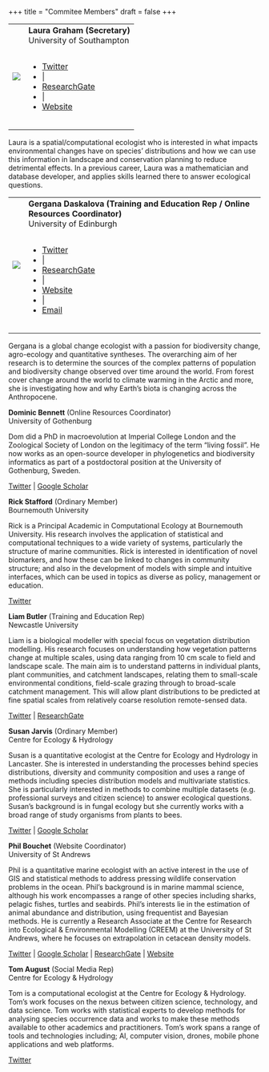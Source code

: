 +++
title = "Commitee Members"
draft = false
+++

<!-- Laura Graham -->

<table>
  <tr>
    <td class="leftcol"><img src="https://bes-qsig.github.io/img/LauraGraham.png"/></td>
    <td class="rightcol"><table>
      <b>Laura Graham (Secretary)</b><br>
      <span class="member_affiliation">University of Southampton</span></table>
      <table>
        <ul>
          <li class="member_web"><i class="fab fa-twitter"> </i> <a href="https://twitter.com/laurajanegraham?lang=en" target="_blank"> Twitter</a></li>
          <li class="list_separator"> | </li>
          <li class="member_web"><i class="fab fa-researchgate"></i> <a href="https://www.researchgate.net/profile/Laura_Graham13" target="_blank"> ResearchGate</a></li>
          <li class="list_separator"> | </li>
          <li class="member_web"><i class="fas fa-globe-americas"></i> <a href="http://laurajanegraham.github.io/" target="_blank"> Website</a></li>
        </ul>
      </table>
    </td>
  </tr>
</table>

Laura is a spatial/computational ecologist who is interested in what impacts environmental changes have on species’ distributions and how we can use this information in landscape and conservation planning to reduce detrimental effects. In a previous career, Laura was a mathematician and database developer, and applies skills learned there to answer ecological questions.

<!-- Gergana Daskalova -->

<table>
  <tr>
    <td class="leftcol"><img src="https://bes-qsig.github.io/img/GerganaDaskalova.png"/></td>
    <td class="rightcol"><table>
      <b>Gergana Daskalova (Training and Education Rep / Online Resources Coordinator)</b><br>
      <span class="member_affiliation">University of Edinburgh</span></table>
      <table>
        <ul>
          <li class="member_web"><i class="fab fa-twitter"> </i> <a href="https://twitter.com/gndaskalova?lang=en" target="_blank"> Twitter</a></li>
          <li class="list_separator"> | </li>
          <li class="member_web"><i class="fab fa-google"></i> <a href="https://scholar.google.com/citations?user=i5lOn9sAAAAJ&hl=en" target="_blank"> ResearchGate</a></li>
          <li class="list_separator"> | </li>
          <li class="member_web"><i class="fas fa-globe-americas"></i> <a href="https://gndaskalova.com" target="_blank"> Website</a></li>
          <li class="list_separator"> | </li>
          <li class="member_web"><i class="far fa-envelope"></i> <a href="mailto:gndaskalova@gmail.com" target="top"> Email</a></li>
        </ul>
      </table>
    </td>
  </tr>
</table>

Gergana is a global change ecologist with a passion for biodiversity change, agro-ecology and quantitative syntheses. The overarching aim of her research is to determine the sources of the complex patterns of population and biodiversity change observed over time around the world. From forest cover change around the world to climate warming in the Arctic and more, she is investigating how and why Earth’s biota is changing across the Anthropocene.

**Dominic Bennett** (Online Resources Coordinator)<br>
<span class="member_affiliation">University of Gothenburg</span>

Dom did a PhD in macroevolution at Imperial College London and the Zoological Society of London on the legitimacy of the term “living fossil”. He now works as an open-source developer in phylogenetics and biodiversity informatics as part of a postdoctoral position at the University of Gothenburg, Sweden.

<i class="fab fa-twitter"></i> [Twitter](https://twitter.com/dominicjbennett?lang=en) | <i class="fab fa-google"></i> [Google Scholar](https://scholar.google.co.uk/citations?user=Yp8S-_QAAAAJ&hl=en)


**Rick Stafford** (Ordinary Member)<br>
<span class="member_affiliation">Bournemouth University</span>

Rick is a Principal Academic in Computational Ecology at Bournemouth University. His research involves the application of statistical and computational techniques to a wide variety of systems, particularly the structure of marine communities. Rick is interested in identification of novel biomarkers, and how these can be linked to changes in community structure; and also in the development of models with simple and intuitive interfaces, which can be used in topics as diverse as policy, management or education.

<i class="fab fa-twitter"></i> [Twitter](https://twitter.com/rick7575?lang=en)

**Liam Butler** (Training and Education Rep)<br>
<span class="member_affiliation">Newcastle University</span>

Liam is a biological modeller with special focus on vegetation distribution modelling. His research focuses on understanding how vegetation patterns change at multiple scales, using data ranging from 10 cm scale to field and landscape scale. The main aim is to understand patterns in individual plants, plant communities, and catchment landscapes, relating them to small-scale environmental conditions, field-scale grazing through to broad-scale catchment management. This will allow plant distributions to be predicted at fine spatial scales from relatively coarse resolution remote-sensed data.

<i class="fab fa-twitter"></i> [Twitter](https://twitter.com/liambutler2405) | <i class="fab fa-researchgate"></i> [ResearchGate](https://www.researchgate.net/profile/Liam_Butler4)

**Susan Jarvis** (Ordinary Member)<br>
<span class="member_affiliation">Centre for Ecology & Hydrology</span>

Susan is a quantitative ecologist at the Centre for Ecology and Hydrology in Lancaster. She is interested in understanding the processes behind species distributions, diversity and community composition and uses a range of methods including species distribution models and multivariate statistics. She is particularly interested in methods to combine multiple datasets (e.g. professional surveys and citizen science) to answer ecological questions. Susan’s background is in fungal ecology but she currently works with a broad range of study organisms from plants to bees.

<i class="fab fa-twitter"></i> [Twitter](https://twitter.com/susanjarvis501?lang=en-gb) | <i class="fab fa-google"></i> [Google Scholar](https://scholar.google.co.uk/citations?user=DuIhO1IAAAAJ&hl=en)

**Phil Bouchet** (Website Coordinator)<br>
<span class="member_affiliation">University of St Andrews</span>

Phil is a quantitative marine ecologist with an active interest in the use of GIS and statistical methods to address pressing wildlife conservation problems in the ocean. Phil’s background is in marine mammal science, although his work encompasses a range of other species including sharks, pelagic fishes, turtles and seabirds. Phil’s interests lie in the estimation of animal abundance and distribution, using frequentist and Bayesian methods. He  is currently a Research Associate at the Centre for Research into Ecological & Environmental Modelling (CREEM) at the University of St Andrews, where he focuses on extrapolation in cetacean density models.

<i class="fab fa-twitter"></i> [Twitter](https://twitter.com/pjbouchet) | <i class="fab fa-google"></i> [Google Scholar](https://scholar.google.com/citations?user=X5SMt_8AAAAJ&hl=en) | <i class="fab fa-researchgate"></i> [ResearchGate](https://www.researchgate.net/profile/Phil_Bouchet) | <i class="fas fa-globe-americas"></i> [Website](https://pjbouchet.github.io/)

**Tom August** (Social Media Rep)<br>
<span class="member_affiliation">Centre for Ecology & Hydrology</span>

Tom is a computational ecologist at the Centre for Ecology & Hydrology. Tom’s work focuses on the nexus between citizen science, technology, and data science. Tom works with statistical experts to develop methods for analysing species occurrence data and works to make these methods available to other academics and practitioners. Tom’s work spans a range of tools and technologies including; AI, computer vision, drones, mobile phone applications and web platforms.

<i class="fab fa-twitter"></i> [Twitter](https://twitter.com/TomAugust85)